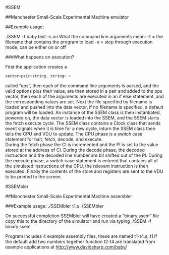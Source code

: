 #SSEM

##Manchester Small-Scale Experimental Machine emulator

##Example usage:

./SSEM -f baby.text -s on 
 What the command line arguments mean: 
-f = the filename that contains the program to load -s = step through execution mode, can be either on or off

###What happens on execution? 

First the application creates a 
```c++
vector<pair<string, string> >
``` 
called “ops”, then each of the command line arguments is parsed, and the valid options plus their value,  are then stored in a pair and added to the ops vector, then each of the arguments are executed in an if else statement, and the corresponding values are set. 
Next the file specified by filename is loaded and pushed into the data vector, if no filename is specified, a default program will be loaded. 
An instance of the SSEM class is then instantiated, powered on, the data vector is loaded into the SSEM, and the SSEM starts the fetch execute cycle. 
The SSEM class contains a Clock class that sends event signals when it is time for a new cycle, inturn the SSEM class then tells the CPU and VDU to update. 
The CPU phase is a switch case statement for halt, fetch, decode, and execute.  
During the fetch phase the CI is incremented and the PI is set to the value stored at the address of CI. 
During the decode phase, the decoded instruction and the decoded line number are bit shifted out of the PI. 
During the execute phase, a switch case statement is entered that contains all of the simulated instructions of the CPU, the relevant instruction is then executed. 
Finally the contents of the store and registers are sent to the VDU to be printed to the screen.  

#SSEMbler

##Manchester Small-Scale Experimental Machine assembler

###Example usage: 
./SSEMbler t1.s 
./SSEMbler <filename>

On successful completion SSEMbler will have created a “binary.ssem” file copy this to the directory of the simulator and run via typing ./SSEM -f binary.ssem 

Program includes 4 example assembly files, these are named t1-t4.s, t1 if the default add two numbers together function 
t2-t4 are translated from example applications at http://www.davidsharp.com/baby/ 

